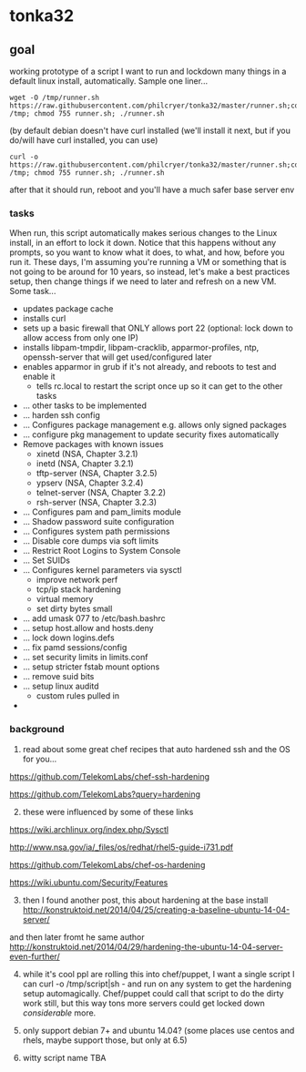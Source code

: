 tonka32
=======

## goal
working prototype of a script I want to run and lockdown many things in a default linux install, automatically. Sample one liner...

    wget -O /tmp/runner.sh https://raw.githubusercontent.com/philcryer/tonka32/master/runner.sh;cd /tmp; chmod 755 runner.sh; ./runner.sh

(by default debian doesn't have curl installed (we'll install it next, but if you do/will have curl installed, you can use)

    curl -o https://raw.githubusercontent.com/philcryer/tonka32/master/runner.sh;cd /tmp; chmod 755 runner.sh; ./runner.sh
    
after that it should run, reboot and you'll have a much safer base server env

### tasks

When run, this script automatically makes serious changes to the Linux install, in an effort to lock it down. Notice that this happens without any prompts, so you want to know what it does, to what, and how, before you run it. These days, I'm assuming you're running a VM or something that is not going to be around for 10 years, so instead, let's make a best practices setup, then change things if we need to later and refresh on a new VM. Some task...

* updates package cache
* installs curl
* sets up a basic firewall that ONLY allows port 22 (optional: lock down to allow access from only one IP)
* installs libpam-tmpdir, libpam-cracklib, apparmor-profiles, ntp, openssh-server that will get used/configured later
* enables apparmor in grub if it's not already, and reboots to test and enable it
	- tells rc.local to restart the script once up so it can get to the other tasks
* ... other tasks to be implemented
* ... harden ssh config
* ... Configures package management e.g. allows only signed packages
* ... configure pkg management to update security fixes automatically
* Remove packages with known issues
	- xinetd (NSA, Chapter 3.2.1)
	- inetd (NSA, Chapter 3.2.1)
	- tftp-server (NSA, Chapter 3.2.5)
	- ypserv (NSA, Chapter 3.2.4)
	- telnet-server (NSA, Chapter 3.2.2)
	- rsh-server (NSA, Chapter 3.2.3)
* ... Configures pam and pam_limits module
* ... Shadow password suite configuration
* ... Configures system path permissions
* ... Disable core dumps via soft limits
* ... Restrict Root Logins to System Console
* ... Set SUIDs
* ... Configures kernel parameters via sysctl
	- improve network perf
	- tcp/ip stack hardening
	- virtual memory
	- set dirty bytes small
* ... add umask 077 to /etc/bash.bashrc
* ... setup host.allow and hosts.deny
* ... lock down logins.defs
* ... fix pamd sessions/config
* ... set security limits in limits.conf
* ... setup stricter fstab mount options
* ... remove suid bits
* ... setup linux auditd
	- custom rules pulled in
* 

### background
1) read about some great chef recipes that auto hardened ssh and the OS for you...
 
https://github.com/TelekomLabs/chef-ssh-hardening

https://github.com/TelekomLabs?query=hardening
 
2) these were influenced by some of these links
 
https://wiki.archlinux.org/index.php/Sysctl

http://www.nsa.gov/ia/_files/os/redhat/rhel5-guide-i731.pdf

https://github.com/TelekomLabs/chef-os-hardening

https://wiki.ubuntu.com/Security/Features
 
3) then I found another post, this about hardening at the base install
http://konstruktoid.net/2014/04/25/creating-a-baseline-ubuntu-14-04-server/
 
and then later fromt he same author
http://konstruktoid.net/2014/04/29/hardening-the-ubuntu-14-04-server-even-further/
 
4) while it's cool ppl are rolling this into chef/puppet, I want a single script I can curl -o /tmp/script|sh - and run on any system to get the hardening setup automagically. Chef/puppet could call that script to do the dirty work still, but this way tons more servers could get locked down *considerable* more. 

5) only support debian 7+ and ubuntu 14.04? (some places use centos and rhels, maybe support those, but only at 6.5)

6) witty script name TBA
